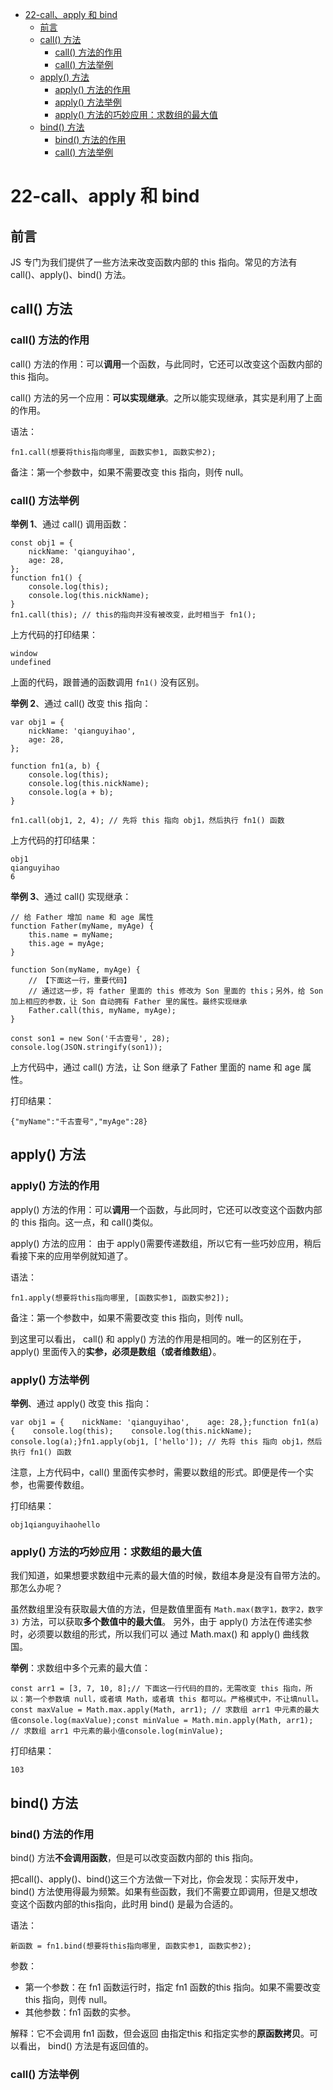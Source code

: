 - [22-call、apply 和 bind](#22-callapply-和-bind)
  - [前言](#前言)
  - [call() 方法](#call-方法)
    - [call() 方法的作用](#call-方法的作用)
    - [call() 方法举例](#call-方法举例)
  - [apply() 方法](#apply-方法)
    - [apply() 方法的作用](#apply-方法的作用)
    - [apply() 方法举例](#apply-方法举例)
    - [apply() 方法的巧妙应用：求数组的最大值](#apply-方法的巧妙应用求数组的最大值)
  - [bind() 方法](#bind-方法)
    - [bind() 方法的作用](#bind-方法的作用)
    - [call() 方法举例](#call-方法举例-1)

# 22-call、apply 和 bind

## 前言

JS 专门为我们提供了一些方法来改变函数内部的 this 指向。常见的方法有 call()、apply()、bind() 方法。

## call() 方法

### call() 方法的作用

call() 方法的作用：可以**调用**一个函数，与此同时，它还可以改变这个函数内部的 this 指向。

call() 方法的另一个应用：**可以实现继承**。之所以能实现继承，其实是利用了上面的作用。

语法：

```
fn1.call(想要将this指向哪里, 函数实参1, 函数实参2);
```

备注：第一个参数中，如果不需要改变 this 指向，则传 null。

### call() 方法举例

**举例 1**、通过 call() 调用函数：

```
const obj1 = {
    nickName: 'qianguyihao',
    age: 28,
};
function fn1() {
    console.log(this);
    console.log(this.nickName);
}
fn1.call(this); // this的指向并没有被改变，此时相当于 fn1();
```

上方代码的打印结果：

```
window
undefined
```

上面的代码，跟普通的函数调用 `fn1()` 没有区别。

**举例 2**、通过 call() 改变 this 指向：

```
var obj1 = {
    nickName: 'qianguyihao',
    age: 28,
};

function fn1(a, b) {
    console.log(this);
    console.log(this.nickName);
    console.log(a + b);
}

fn1.call(obj1, 2, 4); // 先将 this 指向 obj1，然后执行 fn1() 函数
```

上方代码的打印结果：

```
obj1
qianguyihao
6
```

**举例 3**、通过 call() 实现继承：

```
// 给 Father 增加 name 和 age 属性
function Father(myName, myAge) {
    this.name = myName;
    this.age = myAge;
}

function Son(myName, myAge) {
    // 【下面这一行，重要代码】
    // 通过这一步，将 father 里面的 this 修改为 Son 里面的 this；另外，给 Son 加上相应的参数，让 Son 自动拥有 Father 里的属性。最终实现继承
    Father.call(this, myName, myAge);
}

const son1 = new Son('千古壹号', 28);
console.log(JSON.stringify(son1));
```

上方代码中，通过 call() 方法，让 Son 继承了 Father 里面的 name 和 age 属性。

打印结果：

```
{"myName":"千古壹号","myAge":28}
```

## apply() 方法

### apply() 方法的作用

apply() 方法的作用：可以**调用**一个函数，与此同时，它还可以改变这个函数内部的 this 指向。这一点，和 call()类似。

apply() 方法的应用： 由于 apply()需要传递数组，所以它有一些巧妙应用，稍后看接下来的应用举例就知道了。

语法：

```
fn1.apply(想要将this指向哪里, [函数实参1, 函数实参2]);
```

备注：第一个参数中，如果不需要改变 this 指向，则传 null。

到这里可以看出， call() 和 apply() 方法的作用是相同的。唯一的区别在于，apply() 里面传入的**实参，必须是数组（或者维数组）**。

### apply() 方法举例

**举例**、通过 apply() 改变 this 指向：

```
var obj1 = {    nickName: 'qianguyihao',    age: 28,};function fn1(a) {    console.log(this);    console.log(this.nickName);    console.log(a);}fn1.apply(obj1, ['hello']); // 先将 this 指向 obj1，然后执行 fn1() 函数
```

注意，上方代码中，call() 里面传实参时，需要以数组的形式。即便是传一个实参，也需要传数组。

打印结果：

```
obj1qianguyihaohello
```

### apply() 方法的巧妙应用：求数组的最大值

我们知道，如果想要求数组中元素的最大值的时候，数组本身是没有自带方法的。那怎么办呢？

虽然数组里没有获取最大值的方法，但是数值里面有 `Math.max(数字1，数字2，数字3)` 方法，可以获取**多个数值中的最大值**。 另外，由于 apply() 方法在传递实参时，必须要以数组的形式，所以我们可以 通过 Math.max() 和 apply() 曲线救国。

**举例**：求数组中多个元素的最大值：

```
const arr1 = [3, 7, 10, 8];// 下面这一行代码的目的，无需改变 this 指向，所以：第一个参数填 null，或者填 Math，或者填 this 都可以。严格模式中，不让填null。const maxValue = Math.max.apply(Math, arr1); // 求数组 arr1 中元素的最大值console.log(maxValue);const minValue = Math.min.apply(Math, arr1); // 求数组 arr1 中元素的最小值console.log(minValue);
```

打印结果：

```
103
```

## bind() 方法

### bind() 方法的作用

bind() 方法**不会调用函数**，但是可以改变函数内部的 this 指向。

把call()、apply()、bind()这三个方法做一下对比，你会发现：实际开发中， bind() 方法使用得最为频繁。如果有些函数，我们不需要立即调用，但是又想改变这个函数内部的this指向，此时用 bind() 是最为合适的。

语法：

```
新函数 = fn1.bind(想要将this指向哪里, 函数实参1, 函数实参2);
```

参数：

- 第一个参数：在 fn1 函数运行时，指定 fn1 函数的this 指向。如果不需要改变 this 指向，则传 null。
- 其他参数：fn1 函数的实参。

解释：它不会调用 fn1 函数，但会返回 由指定this 和指定实参的**原函数拷贝**。可以看出， bind() 方法是有返回值的。



### call() 方法举例